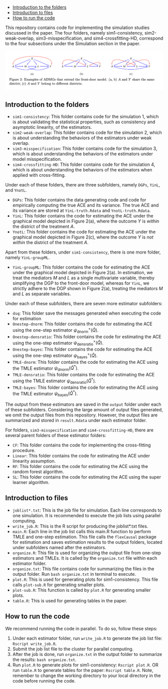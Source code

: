 
- [Introduction to the folders](#introduction-to-the-folders)
- [Introduction to files](#introduction-to-files)
- [How to run the code](#how-to-run-the-code)

This repository contains code for implementing the simulation studies
discussed in the paper. The four folders, namely sim1-consistency,
sim2-weak-overlap, sim3-misspecification, and sim4-crossfitting-HD,
correspond to the four subsections under the Simulation section in the
paper.

![](simulation-ADMGs.png)

## Introduction to the folders

- `sim1-consistency`: This folder contains code for the simulation 1,
  which is about validating the statistical properties, such as
  consistency and asymptotic linearity, of the estimators.
- `sim2-weak-overlap`: This folder contains code for the simulation 2,
  which is about understanding the behaviors of the estimators under
  weak overlap.
- `sim3-misspecification`: This folder contains code for the simulation
  3, which is about understanding the behaviors of the estimators under
  model misspecification.
- `sim4-crossfitting-HD`: This folder contains code for the simulation
  4, which is about understanding the behaviors of the estimators when
  applied with cross-fitting.

Under each of these folders, there are three subfolders, namely `DGPs`,
`YinL`, and `YnotL`.

- `DGPs`: This folder contains the data generating code and code for
  empirically computing the true ACE and its variance. The true ACE and
  its variance are stored at `YinL-truth.Rdata` and `YnotL-truth.Rdata`.
- `YinL`: This folder contains the code for estimating the ACE under the
  graphical model depicted in Figure 2(a), where the outcome $Y$ is
  *within* the district of the treatment $A$.
- `YnotL`: This folder contains the code for estimating the ACE under
  the graphical model depicted in Figure 2(c), where the outcome $Y$ is
  *not within* the district of the treatment $A$.

Apart from these folders, under `sim1-consistency`, there is one more
folder, namely `YinL-groupML`.

- `YinL-groupML`: This folder contains the code for estimating the ACE
  under the graphical model depicted in Figure 2(a). In estimation, we
  treat the mediators $M$ and $L$ as a single multivariate variable,
  thereby simplifying the DGP to the front-door model, whereas for
  `YinL`, we strictly adhere to the DGP shown in Figure 2(a), treating
  the mediators $M$ and $L$ as separate variables.

Under each of these subfolders, there are seven more estimator
subfolders:

- `dsq`: This folder save the messages generated when executing the code
  for estimation
- `Onestep-dnorm`: This folder contains the code for estimating the ACE
  using the one-step estimator $\psi^+_\text{dnorm}(\hat{Q})$.
- `Onestep-densratio`: This folder contains the code for estimating the
  ACE using the one-step estimator $\psi^+_\text{densratio}(\hat{Q})$.
- `Onestep-bayes`: This folder contains the code for estimating the ACE
  using the one-step estimator $\psi^+_\text{bayes}(\hat{Q})$.
- `TMLE-dnorm`: This folder contains the code for estimating the ACE
  using the TMLE estimator $\psi_\text{dnorm}(\hat{Q}^*)$.
- `TMLE-densratio`: This folder contains the code for estimating the ACE
  using the TMLE estimator $\psi_\text{densratio}(\hat{Q}^*)$.
- `TMLE-bayes`: This folder contains the code for estimating the ACE
  using the TMLE estimator $\psi_\text{bayes}(\hat{Q}^*)$.

The output from these estimators are saved in the `output` folder under
each of these subfolders. Considering the large amount of output files
generated, we omit the output files from this repository. However, the
output files are summarized and stored in `result.Rdata` under each
estimator folder.

For folders, `sim3-misspecification` and `sim4-crossfitting-HD`, there
are several parent folders of these estimator folders:

- `CF`: This folder contains the code for implementing the cross-fitting
  procedure.
- `Linear`: This folder contains the code for estimating the ACE under
  linearity assumption.
- `RF`: This folder contains the code for estimating the ACE using the
  random forest algorithm.
- `SL`: This folder contains the code for estimating the ACE using the
  super learner algorithm.

## Introduction to files

- `joblist*.txt`: This is the job file for simulation. Each line
  corresponds to one simulation. It is recommended to execute the job
  lists using parallel computing.
- `write_job.R`: This is the R script for producing the joblist\*.txt
  files.
- `main.R`: Each line in the job list calls this main.R function to
  perform TMLE and one-step estimation. This file calls the `flexCausal`
  package for estimation and saves estimation results to the output
  folders, located under subfolders named after the estimators.
- `organize.R`: This file is used for organizing the output file from
  one-step estimators and TMLEs. It is called by the `organize.txt` file
  within each estimator folder.
- `organize.txt`: This file contains code for summarizing the files in
  the output folder. Run `bash organize.txt` in terminal to execute.
- `plot.R`: This is used for generating plots for sim1-consistency. This
  file calls `plot-sub.R` for generating smaller plots.
- `plot-sub.R`: This function is called by `plot.R` for generating
  smaller plots.
- `table.R`: This is used for generating tables in the paper.

## How to run the code

We recommend running the code in parallel. To do so, follow these steps:

1.  Under each estimator folder, run `write_job.R` to generate the job
    list file: `Rscript write_job.R`.
2.  Submit the job list file to the cluster for parallel computing.
3.  After the job is done, run `organize.txt` in the output folder to
    summarize the results: `bash organize.txt`.
4.  Run `plot.R` to generate plots for sim1-consistency:
    `Rscript plot.R`. OR run `table.R` to generate tables for the paper:
    `Rscript table.R`. Note, remember to change the working directory to
    your local directory in the code before running the code.
